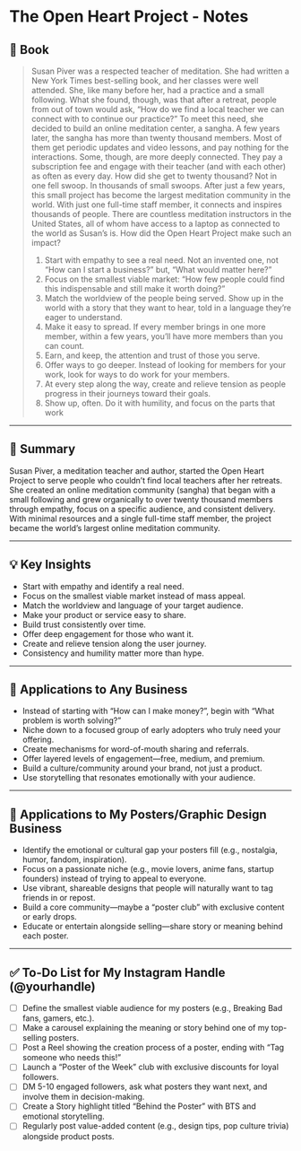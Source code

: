 # The Open Heart Project - Notes

## 📔 **Book**

>Susan Piver was a respected teacher of meditation. She had written a New York Times best-selling book, and her classes were well attended. She, like many before her, had a practice and a small following. What she found, though, was that after a retreat, people from out of town would ask, “How do we find a local teacher we can connect with to continue our practice?” To meet this need, she decided to build an online meditation center, a sangha. A few years later, the sangha has more than twenty thousand members. Most of them get periodic updates and video lessons, and pay nothing for the interactions. Some, though, are more deeply connected. They pay a subscription fee and engage with their teacher (and with each other) as often as every day. How did she get to twenty thousand? Not in one fell swoop. In thousands of small swoops. After just a few years, this small project has become the largest meditation community in the world. With just one full-time staff member, it connects and inspires thousands of people. There are countless meditation instructors in the United States, all of whom have access to a laptop as connected to the world as Susan’s is. How did the Open Heart Project make such an impact? 
>
>1. Start with empathy to see a real need. Not an invented one, not “How can I start a business?” but, “What would matter here?” 
>2. Focus on the smallest viable market: “How few people could find this indispensable and still make it worth doing?” 
>3. Match the worldview of the people being served. Show up in the world with a story that they want to hear, told in a language they’re eager to understand. 
>4. Make it easy to spread. If every member brings in one more member, within a few years, you’ll have more members than you can count. 
>5. Earn, and keep, the attention and trust of those you serve. 
>6. Offer ways to go deeper. Instead of looking for members for your work, look for ways to do work for your members. 
>7. At every step along the way, create and relieve tension as people progress in their journeys toward their goals. 
>8. Show up, often. Do it with humility, and focus on the parts that work

---
## 📝 Summary
Susan Piver, a meditation teacher and author, started the Open Heart Project to serve people who couldn’t find local teachers after her retreats. She created an online meditation community (sangha) that began with a small following and grew organically to over twenty thousand members through empathy, focus on a specific audience, and consistent delivery. With minimal resources and a single full-time staff member, the project became the world’s largest online meditation community.

---

## 💡 Key Insights
- Start with empathy and identify a real need.
- Focus on the smallest viable market instead of mass appeal.
- Match the worldview and language of your target audience.
- Make your product or service easy to share.
- Build trust consistently over time.
- Offer deep engagement for those who want it.
- Create and relieve tension along the user journey.
- Consistency and humility matter more than hype.

---

## 🧠 Applications to Any Business
- Instead of starting with “How can I make money?”, begin with “What problem is worth solving?”
- Niche down to a focused group of early adopters who truly need your offering.
- Create mechanisms for word-of-mouth sharing and referrals.
- Offer layered levels of engagement—free, medium, and premium.
- Build a culture/community around your brand, not just a product.
- Use storytelling that resonates emotionally with your audience.

---

## 🎨 Applications to My Posters/Graphic Design Business
- Identify the emotional or cultural gap your posters fill (e.g., nostalgia, humor, fandom, inspiration).
- Focus on a passionate niche (e.g., movie lovers, anime fans, startup founders) instead of trying to appeal to everyone.
- Use vibrant, shareable designs that people will naturally want to tag friends in or repost.
- Build a core community—maybe a “poster club” with exclusive content or early drops.
- Educate or entertain alongside selling—share story or meaning behind each poster.

---

## ✅ To-Do List for My Instagram Handle (@yourhandle)
- [ ] Define the smallest viable audience for my posters (e.g., Breaking Bad fans, gamers, etc.).
- [ ] Make a carousel explaining the meaning or story behind one of my top-selling posters.
- [ ] Post a Reel showing the creation process of a poster, ending with “Tag someone who needs this!”
- [ ] Launch a “Poster of the Week” club with exclusive discounts for loyal followers.
- [ ] DM 5-10 engaged followers, ask what posters they want next, and involve them in decision-making.
- [ ] Create a Story highlight titled “Behind the Poster” with BTS and emotional storytelling.
- [ ] Regularly post value-added content (e.g., design tips, pop culture trivia) alongside product posts.
